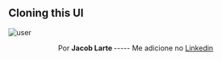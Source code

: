 ## Cloning this UI

![user]("https://raw.githubusercontent.com/Jacob-dvlp/applogin/master/8e34216ed56edebd67453d5c193606bb.webp")



<p align=center > Por  <b> Jacob Larte </b>  ----- Me adicione no <a href="https://www.linkedin.com/in/jacob-lartes/">Linkedin</a> </p>